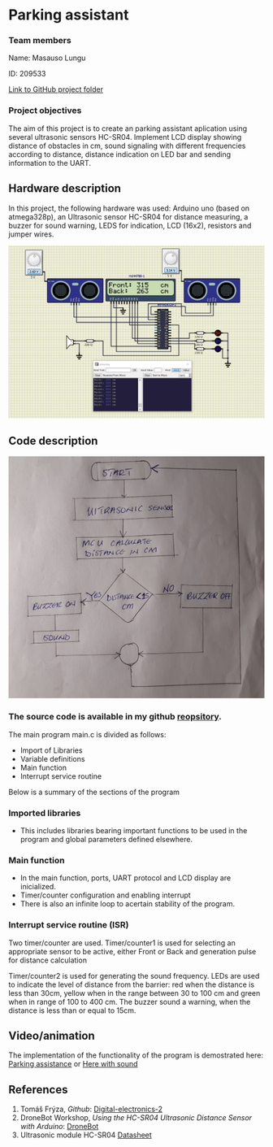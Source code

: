 # Parking assistant

### Team members

Name: Masauso Lungu

ID: 209533

[Link to GitHub project folder](https://github.com/Masauso-L/Digital-electronics-2/tree/master/Labs/project)


### Project objectives

The aim of this project is to create an parking assistant aplication using several ultrasonic sensors HC-SR04. Implement LCD display showing distance of obstacles in cm, sound signaling with different frequencies according to distance, distance indication on LED bar and sending information to the UART.


## Hardware description

In this project, the following hardware was used: Arduino uno (based on atmega328p), an Ultrasonic sensor HC-SR04 for distance measuring, a buzzer for sound warning, LEDS for indication, LCD (16x2), resistors and jumper wires. 

![SimulIDE hardware implementation](images/circuit.png)

## Code description


![Application state diagram](images/Flow_Chart.jpeg)


### The source code is available in my github [reopsitory](https://github.com/Masauso-L/Digital-electronics-2/tree/master/Labs/project). 

The main program main.c is divided as follows:

* Import of Libraries
* Variable definitions
* Main function
* Interrupt service routine

Below is a summary of the sections of the program
### Imported libraries
 
 * This includes libraries bearing important functions to be used in the program and global parameters defined elsewhere.

### Main function
* In the main function, ports, UART protocol and LCD display are inicialized.
* Timer/counter configuration and enabling interrupt
* There is also an infinite loop to acertain stability of the program.

### Interrupt service routine (ISR)
Two timer/counter are used. Timer/counter1 is used for selecting an appropriate sensor to be active, either Front or Back and generation pulse for distance calculation

Timer/counter2 is used for generating the sound frequency.
LEDs are used to indicate the level of distance from the barrier: red when the distance is less than 30cm, yellow when in the range between  30 to 100 cm and green when in range of 100 to 400 cm.
The buzzer sound a warning, when the distance is less than or equal to 15cm.


## Video/animation
 
The implementation of the functionality of the program is demostrated here: [ Parking assistance](https://youtu.be/QUHA-yFgaHo)
or [Here with sound](https://youtu.be/lZ1OZvFWsUM)


## References

1. Tomáš Frýza, *Github*: [Digital-electronics-2](https://github.com/tomas-fryza/Digital-electronics-2)
2. DroneBot Workshop, *Using the HC-SR04 Ultrasonic Distance Sensor with Arduino*: [DroneBot](https://dronebotworkshop.com/hc-sr04-ultrasonic-distance-sensor-arduino/#1)
3. Ultrasonic module HC-SR04 [Datasheet](https://components101.com/ultrasonic-sensor-working-pinout-datasheet)